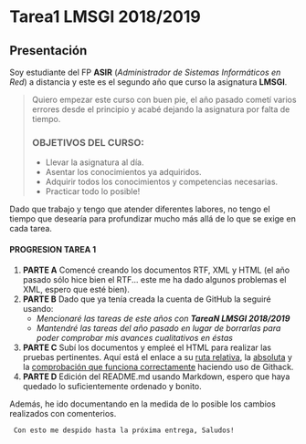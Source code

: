 # Tarea1 LMSGI 2018/2019

## Presentación

Soy estudiante del FP **ASIR** (_Administrador de Sistemas Informáticos en Red_) a distancia y este es el segundo año que curso la asignatura **LMSGI**.

> Quiero empezar este curso con buen pie, el año pasado cometí varios errores desde el principio y acabé dejando la asignatura por falta de tiempo. 
>
> ### OBJETIVOS DEL CURSO:
>
> - Llevar la asignatura al día.
> - Asentar los conocimientos ya adquiridos.
> - Adquirir todos los conocimientos y competencias necesarias.
> - Practicar todo lo posible!

Dado que trabajo y tengo que atender diferentes labores, no tengo el tiempo que desearía para profundizar mucho más allá de lo que se exige en cada tarea.

#### PROGRESION TAREA 1

1. **PARTE A** Comencé creando los documentos RTF, XML y HTML (el año pasado sólo hice bien el RTF... este me ha dado algunos problemas el XML, espero que esté bien).
2. **PARTE B** Dado que ya tenía creada la cuenta de GitHub la seguiré usando:
   + _Mencionaré las tareas de este años con **TareaN LMSGI 2018/2019**_
   + _Mantendré las tareas del año pasado en lugar de borrarlas para poder comprobar mis avances cualitativos en éstas_
3. **PARTE C** Subí los documentos y empleé el HTML para realizar las pruebas pertinentes. Aquí está el enlace a su [ruta relativa](/HTML.html/), la [absoluta](https://github.com/Rocachondo/Tarea1/blob/master/HTML.html) y la [comprobación que funciona correctamente](https://raw.githack.com/Rocachondo/Tarea1/master/HTML.html) haciendo uso de Githack.
4. **PARTE D** Edición del README.md usando Markdown, espero que haya quedado lo suficientemente ordenado y bonito.


Además, he ido documentando en la medida de lo posible los cambios realizados con comenterios.

     Con esto me despido hasta la próxima entrega, Saludos!
